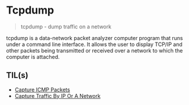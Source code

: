 # Tcpdump

> tcpdump - dump traffic on a network

tcpdump is a data-network packet analyzer computer program that runs under a command line interface. It allows the user to display TCP/IP and other packets being transmitted or received over a network to which the computer is attached.

## TIL(s)

- [Capture ICMP Packets](capture-icmp-packets.md)
- [Capture Traffic By IP Or A Network](capture-traffic-by-an-ip-address-or-a-network.md)
